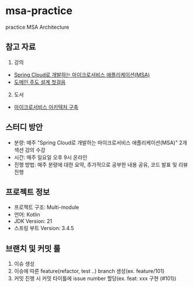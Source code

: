 # msa-practice
practice MSA Architecture

## 참고 자료
1) 강의
- [Spring Cloud로 개발하는 마이크로서비스 애플리케이션(MSA)](https://www.inflearn.com/course/%EC%8A%A4%ED%94%84%EB%A7%81-%ED%81%B4%EB%9D%BC%EC%9A%B0%EB%93%9C-%EB%A7%88%EC%9D%B4%ED%81%AC%EB%A1%9C%EC%84%9C%EB%B9%84%EC%8A%A4)
- [도메인 주도 설계 첫걸음](https://product.kyobobook.co.kr/detail/S000061352142)
2) 도서
- [마이크로서비스 아키텍처 구축](https://product.kyobobook.co.kr/detail/S000202596905)

## 스터디 방안
- 분량: 매주 "Spring Cloud로 개발하는 마이크로서비스 애플리케이션(MSA)" 2개 섹션 강의 수강
- 시간: 매주 일요일 오후 9시 온라인
- 진행 방법: 매주 분량에 대한 요약, 추가적으로 공부한 내용 공유, 코드 발표 및 리뷰 진행

## 프로젝트 정보
- 프로젝트 구조: Multi-module
- 언어: Kotlin
- JDK Version: 21
- 스프링 부트 Version: 3.4.5 

## 브랜치 및 커밋 룰
1) 이슈 생성
2) 이슈에 따른 feature(refactor, test ..) branch 생성(ex. feature/101)
3) 커밋 진행 시 커밋 타이틀에 issue number 할당(ex. feat: xxx 구현 (#101))
